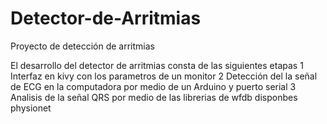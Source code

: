 # Detector-de-Arritmias
Proyecto de detección de arritmias 

El desarrollo del detector de arritmias consta de las siguientes etapas
  1 Interfaz en kivy con los parametros de un monitor
  2 Detección del la señal de ECG en la computadora por medio de un Arduino y puerto serial
  3 Analisis de la señal QRS por medio de las librerias de wfdb disponbes physionet 
  
